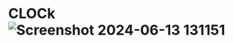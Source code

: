 # CLOCk![Screenshot 2024-06-13 131151](https://github.com/harshal-eagle/CLOCk/assets/138421230/717a0db9-e052-40c8-89be-99c1c48478d6)
